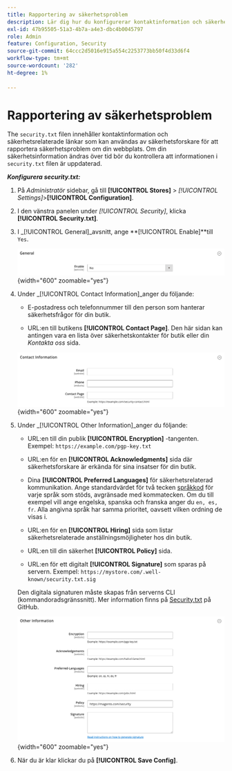 ```yaml
---
title: Rapportering av säkerhetsproblem
description: Lär dig hur du konfigurerar kontaktinformation och säkerhetsrelaterade länkar som kan användas av säkerhetsforskare för att rapportera säkerhetsproblem om din webbplats.
exl-id: 47b95505-51a3-4b7a-a4e3-dbc4b0045797
role: Admin
feature: Configuration, Security
source-git-commit: 64ccc2d5016e915a554c2253773bb50f4d33d6f4
workflow-type: tm+mt
source-wordcount: '282'
ht-degree: 1%

---
```


# Rapportering av säkerhetsproblem

The `security.txt` filen innehåller kontaktinformation och säkerhetsrelaterade länkar som kan användas av säkerhetsforskare för att rapportera säkerhetsproblem om din webbplats. Om din säkerhetsinformation ändras över tid bör du kontrollera att informationen i `security.txt` filen är uppdaterad.

**_Konfigurera security.txt:_**

1. På _Administratör_ sidebar, gå till **[!UICONTROL Stores]** > _[!UICONTROL Settings]_>**[!UICONTROL Configuration]**.

1. I den vänstra panelen under _[!UICONTROL Security]_, klicka **[!UICONTROL Security.txt]**.

1. I _[!UICONTROL General]_avsnitt, ange **[!UICONTROL Enable]**till `Yes`.

   ![Allmän säkerhetskonfiguration](../configuration-reference/security/assets/txt-general.png){width="600" zoomable="yes"}

1. Under _[!UICONTROL Contact Information]_anger du följande:

   - E-postadress och telefonnummer till den person som hanterar säkerhetsfrågor för din butik.

   - URL:en till butikens **[!UICONTROL Contact Page]**. Den här sidan kan antingen vara en lista över säkerhetskontakter för butik eller din _Kontakta oss_ sida.

   ![Konfiguration av kontaktinformation](../configuration-reference/security/assets/txt-contact-info.png){width="600" zoomable="yes"}

1. Under _[!UICONTROL Other Information]_anger du följande:

   - URL:en till din publik **[!UICONTROL Encryption]** -tangenten. Exempel: `https://example.com/pgp-key.txt`

   - URL:en för en **[!UICONTROL Acknowledgments]** sida där säkerhetsforskare är erkända för sina insatser för din butik.

   - Dina **[!UICONTROL Preferred Languages]** för säkerhetsrelaterad kommunikation. Ange standardvärdet för två tecken [språkkod](https://en.wikipedia.org/wiki/List_of_ISO_639-1_codes) för varje språk som stöds, avgränsade med kommatecken. Om du till exempel vill ange engelska, spanska och franska anger du `en, es, fr`. Alla angivna språk har samma prioritet, oavsett vilken ordning de visas i.

   - URL:en för en **[!UICONTROL Hiring]** sida som listar säkerhetsrelaterade anställningsmöjligheter hos din butik.

   - URL:en till din säkerhet **[!UICONTROL Policy]** sida.

   - URL:en för ett digitalt **[!UICONTROL Signature]** som sparas på servern. Exempel: `https://mystore.com/.well-known/security.txt.sig`

   Den digitala signaturen måste skapas från serverns CLI (kommandoradsgränssnitt). Mer information finns på [Security.txt](https://github.com/magento/security-package/blob/1.0-develop/Securitytxt/README.md) på GitHub.

   ![Annan information](../configuration-reference/security/assets/txt-other-info.png){width="600" zoomable="yes"}

1. När du är klar klickar du på **[!UICONTROL Save Config]**.
